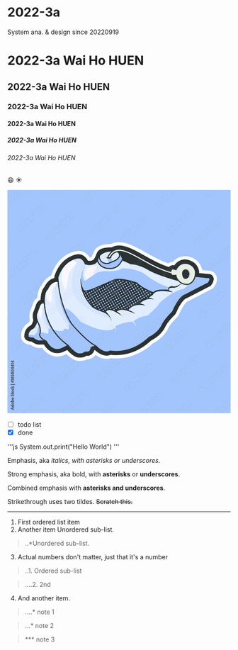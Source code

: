 # 2022-3a
System ana. &amp; design since 20220919
# 2022-3a Wai Ho HUEN
## 2022-3a Wai Ho HUEN
### 2022-3a Wai Ho HUEN
#### 2022-3a Wai Ho HUEN
##### 2022-3a Wai Ho HUEN
###### 2022-3a Wai Ho HUEN

😄 ☀️

![Magic conch shell](https://github.com/Asahuen/2022-3a/blob/main/Magic%20conch%20shell.jpg)

- [ ] todo list
- [x] done

 '''js
 System.out.print("Hello World")
 '''
 
 Emphasis, aka *italics, with asterisks or underscores.*

Strong emphasis, aka bold, with **asterisks** or **underscores**.

Combined emphasis with **asterisks and underscores**.

Strikethrough uses two tildes. ~~Scratch this.~~
***
1.  First ordered list item
2.  Another item Unordered sub-list.
>..*Unordered sub-list.
3.  Actual numbers don't matter, just that it's a number 
>..1. Ordered sub-list

>....2. 2nd

4.  And another item.
>....* note 1

>...* note 2

>*** note 3
